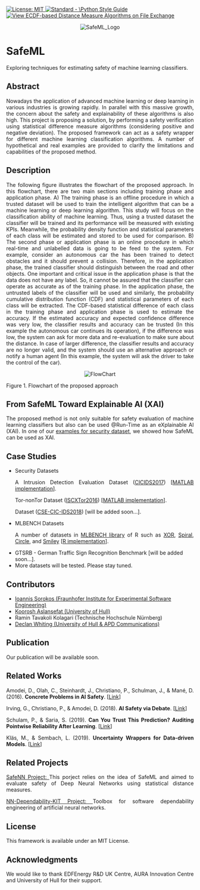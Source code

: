 <p align="left"> </p>

 <a href="https://opensource.org/licenses/MIT"><img src="https://img.shields.io/badge/License-MIT-yellow.svg" alt="License: MIT">
  <a href="https://standardjs.com"><img src="https://img.shields.io/badge/code_style-standard-brightgreen.svg" alt="Standard - \Python Style Guide"></a> [![View ECDF-based Distance Measure Algorithms  on File Exchange](https://www.mathworks.com/matlabcentral/images/matlab-file-exchange.svg)](https://uk.mathworks.com/matlabcentral/fileexchange/75282-ecdf-based-distance-measure-algorithms)
<p align="center">
 <img src="https://github.com/ISorokos/SafeML/blob/master/SafeML_Logo.png" alt="SafeML_Logo"> </p>
  
# SafeML
Exploring techniques for estimating safety of machine learning classifiers.
## Abstract
<p align="justify">Nowadays the application of advanced machine learning or deep learning in various industries is growing rapidly. In parallel with this massive growth, the concern about the safety and explainability of these algorithms is also high. This project is proposing a solution, by performing a safety verification using statistical difference measure algorithms (considering positive and negative deviation). The proposed framework can act as a safety wrapper for different machine learning classification algorithms. A number of hypothetical and real examples are provided to clarify the limitations and capabilities of the proposed method.</p>

## Description
<p align="justify">
The following figure illustrates the flowchart of the proposed approach. In this flowchart, there are two main sections including training phase and application phase. A) The training phase is an offline procedure in which a trusted dataset will be used to train the intelligent algorithm that can be a machine learning or deep learning algorithm. This study will focus on the classification ability of machine learning. Thus, using a trusted dataset the classifier will be trained and its performance will be measured with existing KPIs. Meanwhile, the probability density function and statistical parameters of each class will be estimated and stored to be used for comparison. B) The second phase or application phase is an online procedure in which real-time and unlabelled data is going to be feed to the system. For example, consider an autonomous car the has been trained to detect obstacles and it should prevent a collision. Therefore, in the application phase, the trained classifier should distinguish between the road and other objects. One important and critical issue in the application phase is that the data does not have any label. So, it cannot be assured that the classifier can operate as accurate as of the training phase. In the application phase, the untrusted labels of the classifier will be used and similarly, the probability cumulative distribution function (CDF) and statistical parameters of each class will be extracted. The CDF-based statistical difference of each class in the training phase and application phase is used to estimate the accuracy. If the estimated accuracy and expected confidence difference was very low, the classifier results and accuracy can be trusted (In this example the autonomous car continues its operation), if the difference was low, the system can ask for more data and re-evaluation to make sure about the distance. In case of larger difference, the classifier results and accuracy are no longer valid, and the system should use an alternative approach or notify a human agent (In this example, the system will ask the driver to take the control of the car).
</p>
<p align="center">
 <img src="https://github.com/ISorokos/SafeML/blob/master/FlowChart.png" alt="FlowChart">
 <figcaption>Figure 1. Flowchart of the proposed approach</figcaption>
</p>

## From SafeML Toward Explainable AI (XAI)
<p align="justify">
The proposed method is not only suitable for safety evaluation of machine learning classifiers but also can be used @Run-Time as an eXplainable AI (XAI). In one of our <a href = "https://github.com/ISorokos/SafeML/tree/master/Implementation_in_MATLAB/Explainable_AI">examples for security dataset</a>, we showed how SafeML can be used as XAI.</p>

## Case Studies
<ul>
  <li>Security Datasets</li>
<p align="justify">
A Intrusion Detection Evaluation Dataset (<a href="https://www.unb.ca/cic/datasets/ids-2017.html">CICIDS2017</a>) [<a href="https://github.com/ISorokos/SafeML/tree/master/Implementation_in_MATLAB">MATLAB implementation</a>].</li></p>
<p align="justify">
Tor-nonTor Dataset (<a href="https://www.unb.ca/cic/datasets/tor.html">ISCXTor2016</a>) [<a href="https://github.com/ISorokos/SafeML/tree/master/Implementation_in_MATLAB">MATLAB implementation</a>].
</p>
<p align="justify">
Dataset (<a href="https://www.unb.ca/cic/datasets/ids-2018.html">CSE-CIC-IDS2018</a>) [will be added soon...].</p>

<li>MLBENCH Datasets</li>

<p align="justify">
A number of datasets in <a href="https://www.rdocumentation.org/packages/mlbench/versions/2.1-1">MLBENCH library</a> of R such as <a href="https://github.com/ISorokos/SafeML/tree/master/Implementation_in_R/Examples/2D_XOR_Dataset">XOR</a>, <a href="https://github.com/ISorokos/SafeML/tree/master/Implementation_in_R/Examples/2D_Spiral_Dataset">Spiral</a>, <a href="https://github.com/ISorokos/SafeML/tree/master/Implementation_in_R/Examples/2D_Circle_Dataset">Circle</a>, and <a href="https://github.com/ISorokos/SafeML/tree/master/Implementation_in_R/Examples/2D_Smiley_Dataset">Smiley</a> [<a href="https://github.com/ISorokos/SafeML/tree/master/Implementation_in_R">R implementation</a>].</p>
  <li>GTSRB - German Traffic Sign Recognition Benchmark [will be added soon...].</li>
  <li>More datasets will be tested. Please stay tuned.</li>
  
</ul>

## Contributors
* <a href = "https://github.com/ISorokos">Ioannis Sorokos (Fraunhofer Institute for Experimental Software Engineering)</a>
* <a href = "https://github.com/koo-ec">Koorosh Aslansefat (University of Hull)</a>
* Ramin Tavakoli Kolagari (Technische Hochschule Nürnberg) 
* <a href = "https://github.com/declan-whiting">Declan Whiting (University of Hull & APD Communications)</a>

## Publication
Our publication will be available soon.

## Related Works
<p align="justify">
Amodei, D., Olah, C., Steinhardt, J., Christiano, P., Schulman, J., & Mané, D. (2016). <b>Concrete Problems in AI Safety</b>. [<a href="http://arxiv.org/abs/1606.06565">Link</a>]
</p> 
<p align="justify">
Irving, G., Christiano, P., & Amodei, D. (2018). <b>AI Safety via Debate</b>. [<a href = "https://arxiv.org/pdf/1805.00899.pdf">Link</a>]
</p>
<p align="justify">
Schulam, P., & Saria, S. (2019). <b>Can You Trust This Prediction? Auditing Pointwise Reliability After Learning</b>. [<a href = "http://arxiv.org/abs/1901.00403">Link</a>]
</p>
<p align="justify">
Kläs, M., & Sembach, L. (2019). <b>Uncertainty Wrappers for Data-driven Models</b>. [<a href = "https://doi.org/10.1007/978-3-030-26250-1_29">Link</a>]
 
## Related Projects
<p align="justify">
<a href = "https://github.com/koo-ec/SafeNN">SafeNN Project: </a>This porject relies on the idea of SafeML and aimed to evaluate safety of Deep Neural Networks using statistical distance measures.</p>
<p align="justify">
<a href = "https://github.com/dependable-ai/nn-dependability-kit">NN-Dependability-KIT Project: </a>Toolbox for software dependability engineering of artificial neural networks.</p>

## License
This framework is available under an MIT License.

## Acknowledgments
<p align="justify">We  would  like  to  thank  EDFEnergy R&D UK Centre, AURA Innovation Centre and University of Hull for their support.</p>
